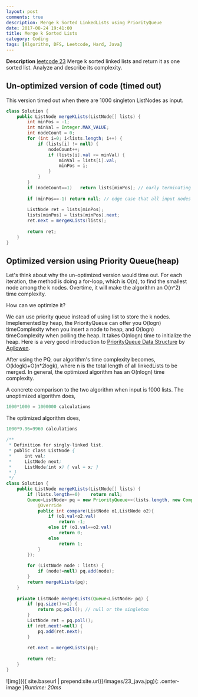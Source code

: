 ```yaml
---
layout: post
comments: true
description: Merge k Sorted LinkedLists using PriorityQueue
date: 2017-08-24 19:41:00
title: Merge k Sorted Lists
category: Coding
tags: [Algorithm, DFS, Leetcode, Hard, Java]
---
```


**Description**
[leetcode 23](https://leetcode.com/problems/merge-k-sorted-lists/description/)
Merge k sorted linked lists and return it as one sorted list. Analyze and describe its complexity.

## Un-optimized version of code (timed out)
This version timed out when there are 1000 singleton ListNodes as input.

```java
class Solution {
    public ListNode mergeKLists(ListNode[] lists) {
        int minPos = -1;
        int minVal = Integer.MAX_VALUE;
        int nodeCount = 0;
        for (int i=0; i<lists.length; i++) {
            if (lists[i] != null) {
                nodeCount++;
                if (lists[i].val <= minVal) {
                    minVal = lists[i].val;
                    minPos = i;
                }
            }
        }
        if (nodeCount==1)   return lists[minPos]; // early terminating
        
        if (minPos==-1) return null; // edge case that all input nodes are null
        
        ListNode ret = lists[minPos];
        lists[minPos] = lists[minPos].next;
        ret.next = mergeKLists(lists);
        
        return ret;
    }
}

```

## Optimized version using Priority Queue(heap)
Let's think about why the un-optimized version would time out.
For each iteration, the method is doing a for-loop, which is O(n), to find the smallest node among the k nodes.
Overtime, it will make the algorithm an O(n^2) time complexity.

How can we optimize it?

We can use priority queue instead of using list to store the k nodes.
Imeplemented by heap, the PriorityQueue can offer you O(logn) timeComplexity when you insert a node to heap, and
O(logn) timeComplexity when polling the heap. It takes O(nlogn) time to initialize the heap.
Here is a very good introduction to [PriorityQueue Data Structure](https://www.youtube.com/watch?v=Uxo7UiMco58) by [Agilowen](https://www.youtube.com/channel/UCib5FDvXcF4MtzFPm_Rl0yw).

After using the PQ, our algorithm's time complexity becomes,
O(klogk)+O(n*2logk), where n is the total length of all linkedLists to be merged.
In general, the optimized algorithm has an O(nlogn) time complexity.

A concrete comparison to the two algorithm when input is 1000 lists.
The unoptimized algorithm does,
```java
1000*1000 = 1000000 calculations
```
The optimized algorithm does,
```java
1000*9.96=9960 calculations
```

```java
/**
 * Definition for singly-linked list.
 * public class ListNode {
 *     int val;
 *     ListNode next;
 *     ListNode(int x) { val = x; }
 * }
 */
class Solution {
    public ListNode mergeKLists(ListNode[] lists) {
        if (lists.length==0)    return null;
        Queue<ListNode> pq = new PriorityQueue<>(lists.length, new Comparator<ListNode>(){
            @Override
            public int compare(ListNode o1,ListNode o2){
                if (o1.val<o2.val)
                    return -1;
                else if (o1.val==o2.val)
                    return 0;
                else 
                    return 1;
            }
        });
        
        for (ListNode node : lists) {
            if (node!=null) pq.add(node);
        }
        return mergeKLists(pq);
    }
    
    private ListNode mergeKLists(Queue<ListNode> pq) {
        if (pq.size()<=1) {
            return pq.poll(); // null or the singleton
        }
        ListNode ret = pq.poll();
        if (ret.next!=null) {
            pq.add(ret.next);
        }
        
        ret.next = mergeKLists(pq);
        
        return ret;
    }
}
```

![img]({{ site.baseurl | prepend:site.url}}/images/23_java.jpg){: .center-image }*Runtime: 20ms*

